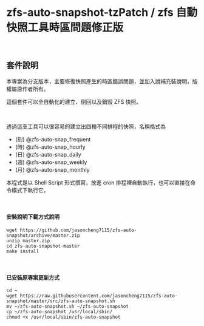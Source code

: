 # zfs-auto-snapshot-tzPatch / zfs 自動快照工具時區問題修正版

&nbsp;&nbsp;
## 套件說明
  
本專案為分支版本，主要修復快照產生的時區錯誤問題，並加入說補充裝說明，版權屬原作者所有。
&nbsp;&nbsp;  

這個套件可以全自動化的建立、倒回以及銷毀 ZFS 快照。

&nbsp;&nbsp;
&nbsp;&nbsp;

透過這支工具可以很容易的建立出四種不同排程的快照，名稱格式為 
- (刻) @zfs-auto-snap_frequent 
- (時) @zfs-auto-snap_hourly 
- (日) @zfs-auto-snap_daily 
- (週) @zfs-auto-snap_weekly 
- (月) @zfs-auto-snap_monthly 


本程式是以 Shell Script 形式撰寫，放進 cron 排程裡自動執行，也可以直接在命令模式下執行它。

&nbsp;&nbsp;
&nbsp;&nbsp;


#### 安裝說明下載方式說明

    wget https://github.com/jasoncheng7115/zfs-auto-snapshot/archive/master.zip
    unzip master.zip
    cd zfs-auto-snapshot-master
    make install

&nbsp;&nbsp;
&nbsp;&nbsp;

#### 已安裝原專案更新方式

    cd ~
    wget https://raw.githubusercontent.com/jasoncheng7115/zfs-auto-snapshot/master/src/zfs-auto-snapshot.sh
    mv ~/zfs-auto-snapshot.sh ~/zfs-auto-snapshot
    cp ~/zfs-auto-snapshot /usr/local/sbin/
    chmod +x /usr/local/sbin/zfs-auto-snapshot